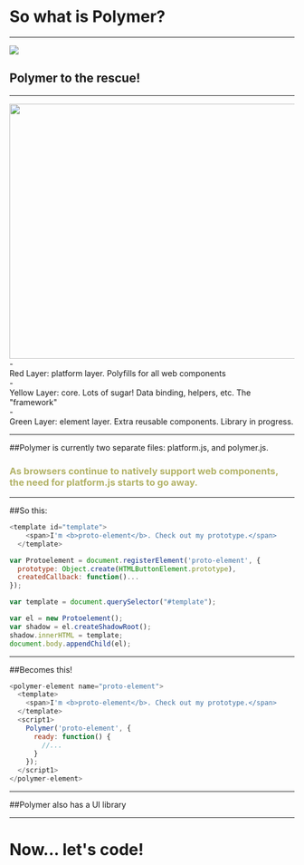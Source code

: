 # So what is Polymer?

---

<!-- .slide: data-background="#28c5ff" -->
<img src="http://www.polymer-project.org/images/logos/p-logo.svg">

## **Polymer** to the rescue!

---

<img src="http://i.stack.imgur.com/Ksn6s.png" height=450 width=590>
- <div>
  <span class="fragment highlight-red">Red Layer: </span>
  <span>platform layer. Polyfills for all web components</span>
  </div>
- <div>
  <span class="fragment highlight-yellow">Yellow Layer: </span>
  <span>core. Lots of sugar! Data binding, helpers, etc. The "framework"</span>
  </div>
- <div>
  <span class="fragment highlight-green">Green Layer: </span>
  <span>element layer. Extra reusable components. Library in progress.</span>
  </div>

---

##Polymer is currently two separate files: platform.js, and polymer.js.
<h3 style="color: #b2b266" class="fragment fade-in">As browsers continue to natively support web components, the need for platform.js starts to go away.</h3>

---

##So this:

```js
<template id="template">
    <span>I'm <b>proto-element</b>. Check out my prototype.</span>
  </template>

var Protoelement = document.registerElement('proto-element', {
  prototype: Object.create(HTMLButtonElement.prototype),
  createdCallback: function()...
});

var template = document.querySelector("#template");

var el = new Protoelement();
var shadow = el.createShadowRoot();
shadow.innerHTML = template;
document.body.appendChild(el);

```


---

##Becomes this!

```js
<polymer-element name="proto-element">
  <template>
    <span>I'm <b>proto-element</b>. Check out my prototype.</span>
  </template>
  <script1>
    Polymer('proto-element', {
      ready: function() {
        //...
      }
    });
  </script1>
</polymer-element>
```

---

##Polymer also has a UI library

<polymer-clock></polymer-clock>
<polymer-ui-ratings value="3" count="10"></polymer-ui-ratings>


---

# Now... let's code!
